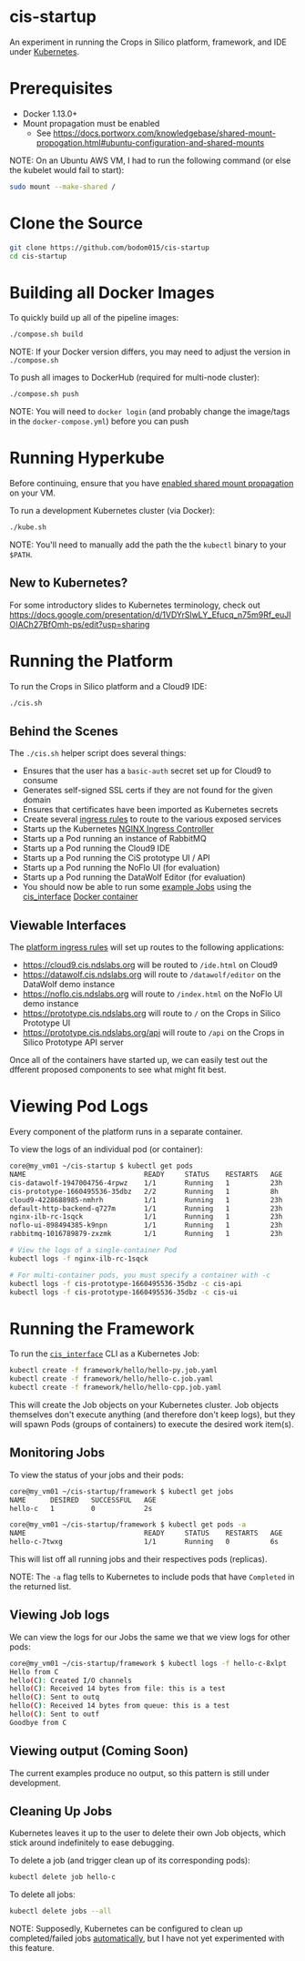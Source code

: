 # cis-startup
An experiment in running the Crops in Silico platform, framework, and IDE under [Kubernetes](https://kubernetes.io/docs/concepts/overview/what-is-kubernetes/).

# Prerequisites
* Docker 1.13.0+
* Mount propagation must be enabled
  * See https://docs.portworx.com/knowledgebase/shared-mount-propogation.html#ubuntu-configuration-and-shared-mounts

NOTE: On an Ubuntu AWS VM, I had to run the following command (or else the kubelet would fail to start):
```bash
sudo mount --make-shared /
```

# Clone the Source
```bash
git clone https://github.com/bodom015/cis-startup
cd cis-startup
```

# Building all Docker Images
To quickly build up all of the pipeline images:
```bash
./compose.sh build
```

NOTE: If your Docker version differs, you may need to adjust the version in `./compose.sh`

To push all images to DockerHub (required for multi-node cluster):
```bash
./compose.sh push
```

NOTE: You will need to `docker login` (and probably change the image/tags in the `docker-compose.yml`) before you can push

# Running Hyperkube
Before continuing, ensure that you have [enabled shared mount propagation](https://docs.portworx.com/knowledgebase/shared-mount-propogation.html#ubuntu-configuration-and-shared-mounts) on your VM.

To run a development Kubernetes cluster (via Docker):
```bash
./kube.sh
```

NOTE: You'll need to manually add the path the the `kubectl` binary to your `$PATH`.

## New to Kubernetes?
For some introductory slides to Kubernetes terminology, check out https://docs.google.com/presentation/d/1VDYrSlwLY_Efucq_n75m9Rf_euJIOIACh27BfOmh-ps/edit?usp=sharing

# Running the Platform
To run the Crops in Silico platform and a Cloud9 IDE:
```bash
./cis.sh
```

## Behind the Scenes
The `./cis.sh` helper script does several things:
* Ensures that the user has a `basic-auth` secret set up for Cloud9 to consume
* Generates self-signed SSL certs if they are not found for the given domain
* Ensures that certificates have been imported as Kubernetes secrets
* Create several [ingress rules](ingress.yaml) to route to the various exposed services
* Starts up the Kubernetes [NGINX Ingress Controller](https://github.com/kubernetes/ingress/tree/master/controllers/nginx)
* Starts up a Pod running an instance of RabbitMQ
* Starts up a Pod running the Cloud9 IDE
* Starts up a Pod running the CiS prototype UI / API
* Starts up a Pod running the NoFlo UI (for evaluation)
* Starts up a Pod running the DataWolf Editor (for evaluation)
* You should now be able to run some [example Jobs](framework/hello/) using the [cis_interface](https://github.com/cropsinsilico/cis_interface) [Docker container](framework/Dockerfile)

## Viewable Interfaces
The [platform ingress rules](platform/ingress.yaml) will set up routes to the following applications:
* https://cloud9.cis.ndslabs.org will be routed to `/ide.html` on Cloud9
* https://datawolf.cis.ndslabs.org will route to `/datawolf/editor` on the DataWolf demo instance
* https://noflo.cis.ndslabs.org will route to `/index.html` on the NoFlo UI demo instance
* https://prototype.cis.ndslabs.org will route to `/` on the Crops in Silico Prototype UI
* https://prototype.cis.ndslabs.org/api will route to `/api` on the Crops in Silico Prototype API server

Once all of the containers have started up, we can easily test out the dfferent proposed components to see what might fit best.

# Viewing Pod Logs
Every component of the platform runs in a separate container.

To view the logs of an individual pod (or container):
```bash
core@my_vm01 ~/cis-startup $ kubectl get pods
NAME                             READY     STATUS    RESTARTS   AGE
cis-datawolf-1947004756-4rpwz    1/1       Running   1          23h
cis-prototype-1660495536-35dbz   2/2       Running   1          8h
cloud9-4228688985-nmhrh          1/1       Running   1          23h
default-http-backend-q727m       1/1       Running   1          23h
nginx-ilb-rc-1sqck               1/1       Running   1          23h
noflo-ui-898494385-k9npn         1/1       Running   1          23h
rabbitmq-1016789879-zxzmk        1/1       Running   1          23h

# View the logs of a single-container Pod
kubectl logs -f nginx-ilb-rc-1sqck 

# For multi-container pods, you must specify a container with -c
kubectl logs -f cis-prototype-1660495536-35dbz -c cis-api
kubectl logs -f cis-prototype-1660495536-35dbz -c cis-ui
```

# Running the Framework
To run the [`cis_interface`](https://github.com/cropsinsilico/cis_interface) CLI as a Kubernetes Job:
```bash
kubectl create -f framework/hello/hello-py.job.yaml
kubectl create -f framework/hello/hello-c.job.yaml
kubectl create -f framework/hello/hello-cpp.job.yaml
```

This will create the Job objects on your Kubernetes cluster. Job objects themselves don't execute anything (and therefore don't keep logs), but they will spawn Pods (groups of containers) to execute the desired work item(s).

## Monitoring Jobs
To view the status of your jobs and their pods:
```bash
core@my_vm01 ~/cis-startup/framework $ kubectl get jobs
NAME      DESIRED   SUCCESSFUL   AGE
hello-c   1         0            2s

core@my_vm01 ~/cis-startup/framework $ kubectl get pods -a
NAME                             READY     STATUS    RESTARTS   AGE
hello-c-7twxg                    1/1       Running   0          6s
```

This will list off all running jobs and their respectives pods (replicas).

NOTE: The `-a` flag tells to Kubernetes to include pods that have `Completed` in the returned list.

## Viewing Job logs
We can view the logs for our Jobs the same we that we view logs for other pods:
```bash
core@my_vm01 ~/cis-startup/framework $ kubectl logs -f hello-c-8xlpt
Hello from C
hello(C): Created I/O channels
hello(C): Received 14 bytes from file: this is a test
hello(C): Sent to outq
hello(C): Received 14 bytes from queue: this is a test
hello(C): Sent to outf
Goodbye from C
```

## Viewing output (Coming Soon)
The current examples produce no output, so this pattern is still under development.

## Cleaning Up Jobs
Kubernetes leaves it up to the user to delete their own Job objects, which stick around indefinitely to ease debugging.

To delete a job (and trigger clean up of its corresponding pods):
```bash
kubectl delete job hello-c
```

To delete all jobs:
```bash
kubectl delete jobs --all
```

NOTE: Supposedly, Kubernetes can be configured to clean up completed/failed jobs
[automatically](https://kubernetes.io/docs/concepts/workloads/controllers/cron-jobs/#jobs-history-limits), 
but I have not yet experimented with this feature.
